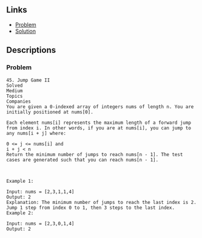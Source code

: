 ## Links
* [Problem](https://leetcode.com/problems/jump-game-ii/description/)
* [Solution](https://leetcode.com/problems/jump-game-ii/solutions/1192401/easy-solutions-w-explanation-optimizations-from-brute-force-to-dp-to-greedy-bfs)


## Descriptions
### Problem
```
45. Jump Game II
Solved
Medium
Topics
Companies
You are given a 0-indexed array of integers nums of length n. You are initially positioned at nums[0].

Each element nums[i] represents the maximum length of a forward jump from index i. In other words, if you are at nums[i], you can jump to any nums[i + j] where:

0 <= j <= nums[i] and
i + j < n
Return the minimum number of jumps to reach nums[n - 1]. The test cases are generated such that you can reach nums[n - 1].

 

Example 1:

Input: nums = [2,3,1,1,4]
Output: 2
Explanation: The minimum number of jumps to reach the last index is 2. Jump 1 step from index 0 to 1, then 3 steps to the last index.
Example 2:

Input: nums = [2,3,0,1,4]
Output: 2
```
